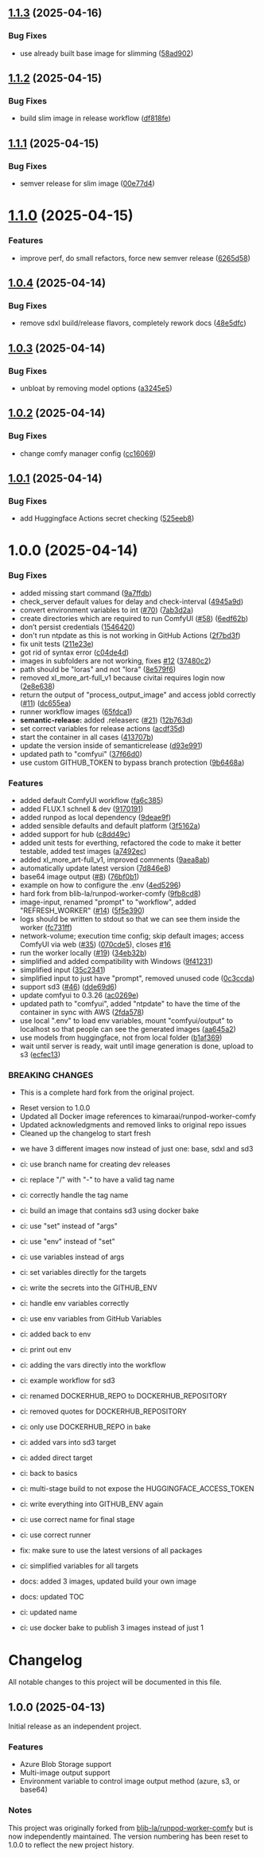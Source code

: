 ## [1.1.3](https://github.com/kimara-ai/runpod-worker-comfy/compare/1.1.2...1.1.3) (2025-04-16)


### Bug Fixes

* use already built base image for slimming ([58ad902](https://github.com/kimara-ai/runpod-worker-comfy/commit/58ad9025ea3e08b26a50f8114fca93d961f1452e))

## [1.1.2](https://github.com/kimara-ai/runpod-worker-comfy/compare/1.1.1...1.1.2) (2025-04-15)


### Bug Fixes

* build slim image in release workflow ([df818fe](https://github.com/kimara-ai/runpod-worker-comfy/commit/df818fe445eb7e5160a441e58fa4c1ef1966a044))

## [1.1.1](https://github.com/kimara-ai/runpod-worker-comfy/compare/1.1.0...1.1.1) (2025-04-15)


### Bug Fixes

* semver release for slim image ([00e77d4](https://github.com/kimara-ai/runpod-worker-comfy/commit/00e77d4b0339b191cdb35dc0b3682e99ed6daf3f))

# [1.1.0](https://github.com/kimara-ai/runpod-worker-comfy/compare/1.0.4...1.1.0) (2025-04-15)


### Features

* improve perf, do small refactors, force new semver release ([6265d58](https://github.com/kimara-ai/runpod-worker-comfy/commit/6265d58205d02ca4a21dcd5c88022bad5504a4ef))

## [1.0.4](https://github.com/kimara-ai/runpod-worker-comfy/compare/1.0.3...1.0.4) (2025-04-14)


### Bug Fixes

* remove sdxl build/release flavors, completely rework docs ([48e5dfc](https://github.com/kimara-ai/runpod-worker-comfy/commit/48e5dfca749257ab0508e67ab68aa056cba41fc4))

## [1.0.3](https://github.com/kimara-ai/runpod-worker-comfy/compare/1.0.2...1.0.3) (2025-04-14)


### Bug Fixes

* unbloat by removing model options ([a3245e5](https://github.com/kimara-ai/runpod-worker-comfy/commit/a3245e53fdc0b8761f5458969c875f864bb826b3))

## [1.0.2](https://github.com/kimara-ai/runpod-worker-comfy/compare/1.0.1...1.0.2) (2025-04-14)


### Bug Fixes

* change comfy manager config ([cc16069](https://github.com/kimara-ai/runpod-worker-comfy/commit/cc16069c3d6f021d99883aa374225550fef86a4d))

## [1.0.1](https://github.com/kimara-ai/runpod-worker-comfy/compare/1.0.0...1.0.1) (2025-04-14)


### Bug Fixes

* add Huggingface Actions secret checking ([525eeb8](https://github.com/kimara-ai/runpod-worker-comfy/commit/525eeb86b0afc2516a7bc89e86ddd4fd38cac599))

# 1.0.0 (2025-04-14)


### Bug Fixes

* added missing start command ([9a7ffdb](https://github.com/kimara-ai/runpod-worker-comfy/commit/9a7ffdb078d2f75194c86ed0b8c2d027592e52c3))
* check_server default values for delay and check-interval ([4945a9d](https://github.com/kimara-ai/runpod-worker-comfy/commit/4945a9d65b55aae9117591c8d64f9882d200478e))
* convert environment variables to int ([#70](https://github.com/kimara-ai/runpod-worker-comfy/issues/70)) ([7ab3d2a](https://github.com/kimara-ai/runpod-worker-comfy/commit/7ab3d2a234325c2a502002ea7bdee7df3e0c8dfe))
* create directories which are required to run ComfyUI ([#58](https://github.com/kimara-ai/runpod-worker-comfy/issues/58)) ([6edf62b](https://github.com/kimara-ai/runpod-worker-comfy/commit/6edf62b0f4cd99dba5c22dd76f51c886f57a28ed))
* don’t persist credentials ([1546420](https://github.com/kimara-ai/runpod-worker-comfy/commit/15464201b24de0746fe365e7635540330887a393))
* don't run ntpdate as this is not working in GitHub Actions ([2f7bd3f](https://github.com/kimara-ai/runpod-worker-comfy/commit/2f7bd3f71f24dd3b6ecc56f3a4c27bbc2d140eca))
* fix unit tests ([211e23e](https://github.com/kimara-ai/runpod-worker-comfy/commit/211e23eda7e154381d5e9c71d6e3699e66d670ee))
* got rid of syntax error ([c04de4d](https://github.com/kimara-ai/runpod-worker-comfy/commit/c04de4dea93dbe586a9a887e04907b33597ff73e))
* images in subfolders are not working, fixes [#12](https://github.com/kimara-ai/runpod-worker-comfy/issues/12) ([37480c2](https://github.com/kimara-ai/runpod-worker-comfy/commit/37480c2d217698f799f6388ff311b9f8c6c38804))
* path should be "loras" and not "lora" ([8e579f6](https://github.com/kimara-ai/runpod-worker-comfy/commit/8e579f63e18851b0be67bff7a42a8e8a46223f2b))
* removed xl_more_art-full_v1 because civitai requires login now ([2e8e638](https://github.com/kimara-ai/runpod-worker-comfy/commit/2e8e63801a7672e4923eaad0c18a4b3e2c14d79c))
* return the output of "process_output_image" and access jobId correctly ([#11](https://github.com/kimara-ai/runpod-worker-comfy/issues/11)) ([dc655ea](https://github.com/kimara-ai/runpod-worker-comfy/commit/dc655ea0dd0b294703f52f6017ce095c3b411527))
* runner workflow images ([65fdca1](https://github.com/kimara-ai/runpod-worker-comfy/commit/65fdca13531130f981fa3ec1e3389e70fe8dd56b))
* **semantic-release:** added .releaserc ([#21](https://github.com/kimara-ai/runpod-worker-comfy/issues/21)) ([12b763d](https://github.com/kimara-ai/runpod-worker-comfy/commit/12b763d8703ce07331a16d4013975f9edc4be3ff))
* set correct variables for release actions ([acdf35d](https://github.com/kimara-ai/runpod-worker-comfy/commit/acdf35d9814c9b36aadf5651bd8b8456dd45fce2))
* start the container in all cases ([413707b](https://github.com/kimara-ai/runpod-worker-comfy/commit/413707bf130eb736afd682adac8b37fa64a5c9a4))
* update the version inside of semanticrelease ([d93e991](https://github.com/kimara-ai/runpod-worker-comfy/commit/d93e991b82251d62500e20c367a087d22d58b20a))
* updated path to "comfyui" ([37f66d0](https://github.com/kimara-ai/runpod-worker-comfy/commit/37f66d04b8c98810714ffbc761412f3fcdb1d861))
* use custom GITHUB_TOKEN to bypass branch protection ([9b6468a](https://github.com/kimara-ai/runpod-worker-comfy/commit/9b6468a40b8a476d7812423ff6fe7b73f5f91f1d))


### Features

* added default ComfyUI workflow ([fa6c385](https://github.com/kimara-ai/runpod-worker-comfy/commit/fa6c385e0dc9487655b42772bb6f3a5f5218864e))
* added FLUX.1 schnell & dev ([9170191](https://github.com/kimara-ai/runpod-worker-comfy/commit/9170191eccb65de2f17009f68952a18fc008fa6a))
* added runpod as local dependency ([9deae9f](https://github.com/kimara-ai/runpod-worker-comfy/commit/9deae9f5ec723b93540e6e2deac04b8650cf872a))
* added sensible defaults and default platform ([3f5162a](https://github.com/kimara-ai/runpod-worker-comfy/commit/3f5162af85ee7d0002ad65a7e324c3850e00a229))
* added support for hub ([c8dd49c](https://github.com/kimara-ai/runpod-worker-comfy/commit/c8dd49cc2d8c23d58b48b1823bdecc3267f9accd))
* added unit tests for everthing, refactored the code to make it better testable, added test images ([a7492ec](https://github.com/kimara-ai/runpod-worker-comfy/commit/a7492ec8f289fc64b8e54c319f47804c0a15ae54))
* added xl_more_art-full_v1, improved comments ([9aea8ab](https://github.com/kimara-ai/runpod-worker-comfy/commit/9aea8abe1375f3d48aa9742c444b5242111e3121))
* automatically update latest version ([7d846e8](https://github.com/kimara-ai/runpod-worker-comfy/commit/7d846e8ca3edcea869db3e680f0b423b8a98cc4c))
* base64 image output ([#8](https://github.com/kimara-ai/runpod-worker-comfy/issues/8)) ([76bf0b1](https://github.com/kimara-ai/runpod-worker-comfy/commit/76bf0b166b992a208c53f5cb98bd20a7e3c7f933))
* example on how to configure the .env ([4ed5296](https://github.com/kimara-ai/runpod-worker-comfy/commit/4ed529601394e8a105d171ab1274737392da7df5))
* hard fork from blib-la/runpod-worker-comfy ([9fb8cd8](https://github.com/kimara-ai/runpod-worker-comfy/commit/9fb8cd82096994cedbbf3a7027b5f3c7de5e94f4))
* image-input, renamed "prompt" to "workflow", added "REFRESH_WORKER" ([#14](https://github.com/kimara-ai/runpod-worker-comfy/issues/14)) ([5f5e390](https://github.com/kimara-ai/runpod-worker-comfy/commit/5f5e390dfda9d3ef8ce9b5578aade1bee600bf5c))
* logs should be written to stdout so that we can see them inside the worker ([fc731ff](https://github.com/kimara-ai/runpod-worker-comfy/commit/fc731fffcd79af67cf6fcdf6a6d3df6b8e30c7b5))
* network-volume; execution time config; skip default images; access ComfyUI via web ([#35](https://github.com/kimara-ai/runpod-worker-comfy/issues/35)) ([070cde5](https://github.com/kimara-ai/runpod-worker-comfy/commit/070cde5460203e24e3fbf68c4ff6c9a9b7910f3f)), closes [#16](https://github.com/kimara-ai/runpod-worker-comfy/issues/16)
* run the worker locally ([#19](https://github.com/kimara-ai/runpod-worker-comfy/issues/19)) ([34eb32b](https://github.com/kimara-ai/runpod-worker-comfy/commit/34eb32b72455e6e628849e50405ed172d846d2d9))
* simplified and added compatibility with Windows ([9f41231](https://github.com/kimara-ai/runpod-worker-comfy/commit/9f412316a743f0539981b408c1ccd0692cff5c82))
* simplified input ([35c2341](https://github.com/kimara-ai/runpod-worker-comfy/commit/35c2341deca346d4e6df82c36e101b7495f3fc03))
* simplified input to just have "prompt", removed unused code ([0c3ccda](https://github.com/kimara-ai/runpod-worker-comfy/commit/0c3ccda9c5c8cdc56eae829bb358ceb532b36371))
* support sd3 ([#46](https://github.com/kimara-ai/runpod-worker-comfy/issues/46)) ([dde69d6](https://github.com/kimara-ai/runpod-worker-comfy/commit/dde69d6ca75eb7e4c5f01fd17e6da5b62f8a401f))
* update comfyui to 0.3.26 ([ac0269e](https://github.com/kimara-ai/runpod-worker-comfy/commit/ac0269e683a0bcba43fafad40d4b56f51cad2588))
* updated path to "comfyui", added "ntpdate" to have the time of the container in sync with AWS ([2fda578](https://github.com/kimara-ai/runpod-worker-comfy/commit/2fda578d62460275abec11d6b2fbe5123d621d5f))
* use local ".env" to load env variables, mount "comfyui/output" to localhost so that people can see the generated images ([aa645a2](https://github.com/kimara-ai/runpod-worker-comfy/commit/aa645a233cd6951d296d68f7ddcf41b14b3f4cf9))
* use models from huggingface, not from local folder ([b1af369](https://github.com/kimara-ai/runpod-worker-comfy/commit/b1af369bb577c0aaba8875d8b2076e1888356929))
* wait until server is ready, wait until image generation is done, upload to s3 ([ecfec13](https://github.com/kimara-ai/runpod-worker-comfy/commit/ecfec1349da0d04ea5f21c82d8903e1a5bd3c923))


### BREAKING CHANGES

* This is a complete hard fork from the original project.
- Reset version to 1.0.0
- Updated all Docker image references to kimaraai/runpod-worker-comfy
- Updated acknowledgments and removed links to original repo issues
- Cleaned up the changelog to start fresh
* we have 3 different images now instead of just one: base, sdxl and sd3

* ci: use branch name for creating dev releases

* ci: replace "/" with "-" to have a valid tag name

* ci: correctly handle the tag  name

* ci: build an image that contains sd3 using docker bake

* ci: use "set" instead of "args"

* ci: use "env" instead of "set"

* ci: use variables instead of args

* ci: set variables directly for the targets

* ci: write the secrets into the GITHUB_ENV

* ci: handle env variables correctly

* ci: use env variables from GitHub Variables

* ci: added back to env

* ci: print out env

* ci: adding the vars directly into the workflow

* ci: example workflow for sd3

* ci: renamed DOCKERHUB_REPO to DOCKERHUB_REPOSITORY

* ci: removed quotes for DOCKERHUB_REPOSITORY

* ci: only use DOCKERHUB_REPO in bake

* ci: added vars into sd3 target

* ci: added direct target

* ci: back to basics

* ci: multi-stage build to not expose the HUGGINGFACE_ACCESS_TOKEN

* ci: write everything into GITHUB_ENV again

* ci: use correct name for final stage

* ci: use correct runner

* fix: make sure to use the latest versions of all packages

* ci: simplified variables for all targets

* docs: added 3 images, updated build your own image

* docs: updated TOC

* ci: updated name

* ci: use docker bake to publish 3 images instead of just 1

# Changelog

All notable changes to this project will be documented in this file.

## 1.0.0 (2025-04-13)

Initial release as an independent project.

### Features
- Azure Blob Storage support
- Multi-image output support
- Environment variable to control image output method (azure, s3, or base64)

### Notes
This project was originally forked from [blib-la/runpod-worker-comfy](https://github.com/blib-la/runpod-worker-comfy) but is now independently maintained.
The version numbering has been reset to 1.0.0 to reflect the new project history.

